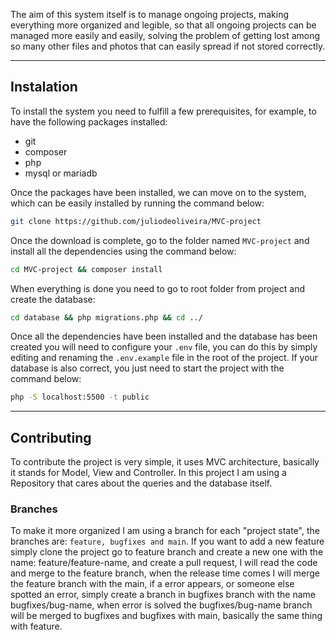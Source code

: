 The aim of this system itself is to manage ongoing projects, making everything more organized and legible, so that all ongoing projects can be managed more easily and easily, solving the problem of getting lost among so many other files and photos that can easily spread if not stored correctly.

---
## Instalation
To install the system you need to fulfill a few prerequisites, for example, to have the following packages installed:
- git
- composer
- php
- mysql or mariadb

Once the packages have been installed, we can move on to the system, which can be easily installed by running the command below:
```bash
git clone https://github.com/juliodeoliveira/MVC-project
```

Once the download is complete, go to the folder named `MVC-project` and install all the dependencies using the command below:
```bash
cd MVC-project && composer install
```

When everything is done you need to go to root folder from project and create the database:
```bash
cd database && php migrations.php && cd ../
```

Once all the dependencies have been installed and the database has been created you will need to configure your `.env` file, you can do this by simply editing and renaming the `.env.example` file in the root of the project. If your database is also correct, you just need to start the project with the command below:
```bash
php -S localhost:5500 -t public
```

---
## Contributing
To contribute the project is very simple, it uses MVC architecture, basically it stands for Model, View and Controller. In this project I am using a Repository that cares about the queries and the database itself.

### Branches
To make it more organized I am using a branch for each "project state", the branches are: `feature, bugfixes and main`. If you want to add a new feature simply clone the project go to feature branch and create a new one with the name: feature/feature-name, and create a pull request, I will read the code and merge to the feature branch, when the release time comes I will merge the feature branch with the main, if a error appears, or someone else spotted an error, simply create a branch in bugfixes branch with the name bugfixes/bug-name, when error is solved the bugfixes/bug-name branch will be merged to bugfixes and bugfixes with main, basically the same thing with feature.

